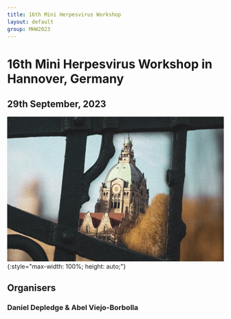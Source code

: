 ```yaml
---
title: 16th Mini Herpesvirus Workshop
layout: default
group: MHW2023
---
```


# 16th Mini Herpesvirus Workshop in Hannover, Germany
## 29th September, 2023 

![MHW2023](/static/img/logo/mhw2023.jpg){:style="max-width: 100%; height: auto;"}

## Organisers
### Daniel Depledge & Abel Viejo-Borbolla
